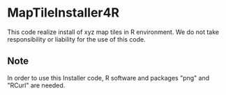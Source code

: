 # MapTileInstaller4R
This code realize install of xyz map tiles in R environment.
We do not take responsibility or liability for the use of this code.

## Note

In order to use this Installer code, R software and packages "png" and "RCurl" are needed.

